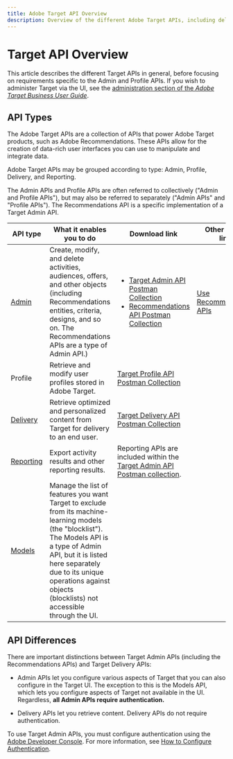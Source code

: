 ```yaml
---
title: Adobe Target API Overview
description: Overview of the different Adobe Target APIs, including delivery api, reporting api, admin api, profile api, recommendations api, and links to postman collections.
---
```


# Target API Overview

This article describes the different Target APIs in general, before focusing on requirements specific to the Admin and Profile APIs. If you wish to administer Target via the UI, see the [administration section of the *Adobe Target Business User Guide*](https://experienceleague.adobe.com/docs/target/using/administer/administrating-target.html?lang=en).

## API Types

The Adobe Target APIs are a collection of APIs that power Adobe Target products, such as Adobe Recommendations. These APIs allow for the creation of data-rich user interfaces you can use to manipulate and integrate data.

Adobe Target APIs may be grouped according to type: Admin, Profile, Delivery, and Reporting. 

<InlineAlert variant="info" slots="text"/>

The Admin APIs and Profile APIs are often referred to collectively ("Admin and Profile APIs"), but may also be referred to separately ("Admin APIs" and "Profile APIs"). The Recommendations API is a specific implementation of a Target Admin API.
 
|API type|What it enables you to do|Download link|Other helpful links|
| --- | --- | --- |--- |
|[Admin](../administer/admin-api/index.md)|Create, modify, and delete activities, audiences, offers, and other objects (including Recommendations entities, criteria, designs, and so on. The Recommendations APIs are a type of Admin API.)|<UL><li>[Target Admin API Postman Collection](https://developers.adobetarget.com/api/#admin-postman-collection)</li><li>[Recommendations API Postman Collection](https://developers.adobetarget.com/api/recommendations/#section/Postman)</li></UL>|[Use Recommendations APIs](../before-administer/recs-api/)|
|Profile|Retrieve and modify user profiles stored in Adobe Target.|[Target Profile API Postman Collection](https://developers.adobetarget.com/api/#profiles)||
|[Delivery](../implement/delivery-api/index.md)|Retrieve optimized and personalized content from Target for delivery to an end user.|[Target Delivery API Postman Collection](../implement/delivery-api/index.md/#section/Getting-Started/Postman-Collection)||
|[Reporting](../administer/admin-api/index.md)|Export activity results and other reporting results.|Reporting APIs are included within the [Target Admin API Postman collection](https://developers.adobetarget.com/api/#admin-postman-collection).||
|[Models](../administer/models-api/index.md)|Manage the list of features you want Target to exclude from its machine-learning models (the "blocklist"). The Models API is a type of Admin API, but it is listed here separately due to its unique operations against objects (blocklists) not accessible through the UI.|||

## API Differences

There are important distinctions between Target Admin APIs (including the Recommendations APIs) and Target Delivery APIs:

* Admin APIs let you configure various aspects of Target that you can also configure in the Target UI. The exception to this is the Models API, which lets you configure aspects of Target not available in the UI. Regardless, **all Admin APIs require authentication.**

* Delivery APIs let you retrieve content. Delivery APIs do not require authentication.

To use Target Admin APIs, you must configure authentication using the [Adobe Developer Console](https://developer.adobe.com/console/home). For more information, see [How to Configure Authentication](../before-administer/configure-authentication.md).